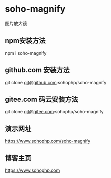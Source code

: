 # soho-magnify
图片放大镜

## npm安装方法
npm i soho-magnify

## github.com 安装方法
git clone git@github.com:sohophp/soho-magnify

## gitee.com 码云安装方法
git clone git@gitee.com:sohophp/soho-magnify

## 演示网址
<a href="https://www.sohophp.com/soho-magnify">https://www.sohophp.com/soho-magnify</a>

## 博客主页

<a href="https://www.sohophp.com">https://www.sohophp.com</a>
